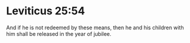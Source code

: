 # Leviticus 25:54

And if he is not redeemed by these means, then he and his children with him shall be released in the year of jubilee.
